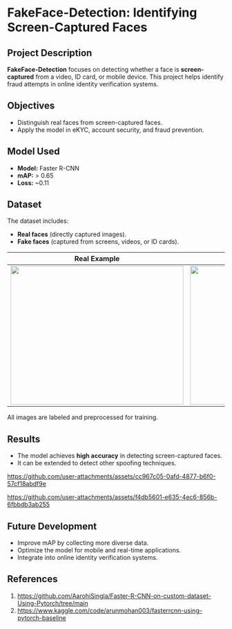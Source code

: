 # FakeFace-Detection: Identifying Screen-Captured Faces  

## Project Description  
**FakeFace-Detection** focuses on detecting whether a face is **screen-captured** from a video, ID card, or mobile device. This project helps identify fraud attempts in online identity verification systems.  

## Objectives  
- Distinguish real faces from screen-captured faces.  
- Apply the model in eKYC, account security, and fraud prevention.  

## Model Used  
- **Model:** Faster R-CNN  
- **mAP:** > 0.65  
- **Loss:** ~0.11  

## Dataset  
The dataset includes:  
- **Real faces** (directly captured images).  
- **Fake faces** (captured from screens, videos, or ID cards).

| **Real Example** | **Fake Example** |
|------------------|------------------|
| <img src='https://github.com/user-attachments/assets/54641156-b87a-4007-9a59-f92d98edf17a' width="400" height="321"> | <img src='https://github.com/user-attachments/assets/8e2a0f6e-60cb-489a-9424-434f327c8b57' width="400" height="321"> |

All images are labeled and preprocessed for training.  

## Results  
- The model achieves **high accuracy** in detecting screen-captured faces.  
- It can be extended to detect other spoofing techniques.  

https://github.com/user-attachments/assets/cc967c05-0afd-4877-b6f0-57cf18abdf9e

https://github.com/user-attachments/assets/f4db5601-e635-4ec6-856b-6fbbdb3ab255

## Future Development  
- Improve mAP by collecting more diverse data.  
- Optimize the model for mobile and real-time applications.  
- Integrate into online identity verification systems.  

## References
1. https://github.com/AarohiSingla/Faster-R-CNN-on-custom-dataset-Using-Pytorch/tree/main
2. https://www.kaggle.com/code/arunmohan003/fasterrcnn-using-pytorch-baseline

